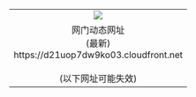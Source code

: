 ﻿<table>
  <tr></tr>
  <tr><td colspan=2 align=center><img src="https://d21uop7dw9ko03.cloudfront.net/Up/oGate.jpg" /></td></tr>
  <tr><td colspan=2 align=center>网门动态网址<br/>(最新)
<br>https://d21uop7dw9ko03.cloudfront.net
<br/><br/>(以下网址可能失效)
    </td>
  </tr>
</table>
